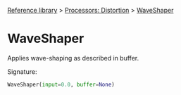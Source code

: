 [Reference library](../index.md) > [Processors: Distortion](index.md) > [WaveShaper](waveshaper.md)

# WaveShaper

Applies wave-shaping as described in buffer.

Signature:
```python
WaveShaper(input=0.0, buffer=None)
```
